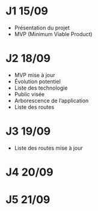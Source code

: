 # J1 15/09

- Présentation du projet
- MVP (Minimum Viable Product)

# J2 18/09

- MVP mise à jour
- Évolution potentiel
- Liste des technologie
- Public visée
- Arborescence de l’application
- Liste des routes

# J3 19/09

- Liste des routes mise à jour

# J4 20/09

# J5 21/09